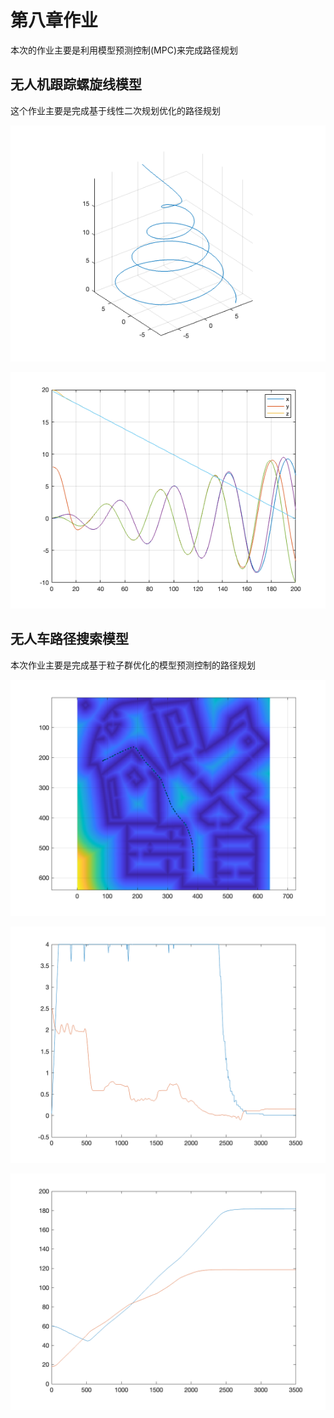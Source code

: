 # 第八章作业

本次的作业主要是利用模型预测控制(MPC)来完成路径规划

## 无人机跟踪螺旋线模型

这个作业主要是完成基于线性二次规划优化的路径规划

![](./pictures/1.png)

![](./pictures/2.png)

## 无人车路径搜索模型

本次作业主要是完成基于粒子群优化的模型预测控制的路径规划

![](pictures/3.png)

![](pictures/4.png)

![](pictures/5.png)

